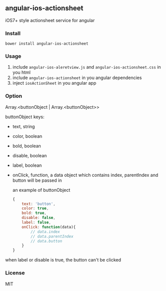 ## angular-ios-actionsheet
iOS7+ style actionsheet service for angular

### Install
```shell
bower install angular-ios-actionsheet
```

### Usage
1. include `angular-ios-aleretview.js` and `angular-ios-actionsheet.css` in you html
2. include `angular-ios-actionsheet` in you angular dependencies
3. inject `iosActionSheet` in you angular app

### Option
Array.&lt;buttonObject | Array.&lt;buttonObject>>

buttonObject keys:

- text, string
- color, boolean
- bold, boolean
- disable, boolean
- label, boolean
- onClick, function, a data object which contains index, parentIndex and button will be passed in

    an example of buttonObject
    ```js
    {
        text: 'button',
        color: true,
        bold: true,
        disable: false,
        label: false,
        onClick: function(data){
            // data.index
            // data.parentIndex
            // data.button
        }
    }
    ```

when label or disable is true, the button can't be clicked

### License
MIT
